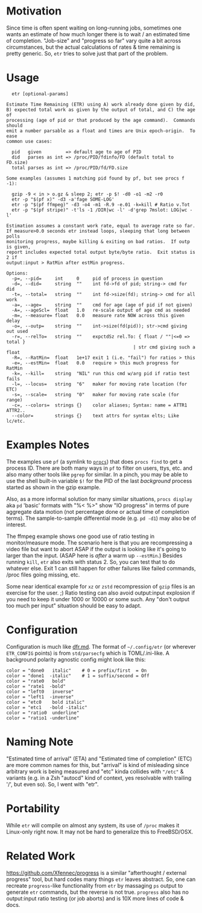 # Motivation
Since time is often spent waiting on long-running jobs, sometimes one wants an
estimate of how much longer there is to wait / an estimated time of completion.
"Job-size" and "progress so far" vary quite a bit across circumstances, but the
actual calculations of rates & time remaining is pretty generic.  So, `etr`
tries to solve just that part of the problem.

# Usage
```
  etr [optional-params]

Estimate Time Remaining (ETR) using A) work already done given by did,
B) expected total work as given by the output of total, and C) the age of
processing (age of pid or that produced by the age command).  Commands should
emit a number parsable as a float and times are Unix epoch-origin.  To ease
common use cases:

  pid   given         => default age to age of PID
  did   parses as int => /proc/PID/fdinfo/FD (default total to FD.size)
  total parses as int => /proc/PID/fd/FD.size

Some examples (assumes 1 matching pid found by pf, but see procs f -1):

  gzip -9 < in > o.gz & sleep 2; etr -p $! -d0 -o1 -m2 -r0
  etr -p "$(pf x)" -d3 -a'fage SOME-LOG'
  etr -p "$(pf ffmpeg)" -d3 -o4 -m1 -R.9 -e.01 -k=kill # Ratio v.Tot
  etr -p "$(pf stripe)" -t'ls -1 /DIR|wc -l' -d'grep 7mslot: LOG|wc -l'

Estimation assumes a constant work rate, equal to average rate so far.
If measure>0.0 seconds etr instead loops, sleeping that long between polls
monitoring progress, maybe killing & exiting on bad ratios.  If outp is given,
report includes expected total output byte/byte ratio.  Exit status is 2 if
output:input > RatMin after estMin progress.

Options:
  -p=, --pid=     int     0     pid of process in question
  -d=, --did=     string  ""    int fd->fd of pid; string-> cmd for did
  -t=, --total=   string  ""    int fd->size(fd); string-> cmd for all work
  -a=, --age=     string  ""    cmd for age (age of pid if not given)
  -A=, --ageScl=  float   1.0   re-scale output of age cmd as needed
  -m=, --measure= float   0.0   measure rate NOW across this given delay
  -o=, --outp=    string  ""    int->size(fd(pid)); str->cmd giving out used
  -r=, --relTo=   string  ""    expctdSz rel.To: { float / ""|<=0 => total }
                                               | str cmd giving such a float
  -R=, --RatMin=  float   1e+17 exit 1 (i.e. "fail") for ratios > this
  -e=, --estMin=  float   0.0   require > this much progress for RatMin
  -k=, --kill=    string  "NIL" run this cmd w/arg pid if ratio test fails
  -l=, --locus=   string  "6"   maker for moving rate location (for ETC)
  -s=, --scale=   string  "0"   maker for moving rate scale (for range)
  -c=, --colors=  strings {}    color aliases; Syntax: name = ATTR1 ATTR2..
  --color=        strings {}    text attrs for syntax elts; Like lc/etc.
```

# Examples Notes
The examples use `pf` (a symlink to [`procs`](https://github.com/c-blake/procs))
that does `procs find` to get a process ID.  There are both many ways in `pf` to
filter on users, ttys, etc. and also many other tools like `pgrep` for similar.
In a pinch, you may be able to use the shell built-in variable `$!` for the PID
of the last *background* process started as shown in the gzip example.

Also, as a more informal solution for many similar situations, `procs display`
aka `pd` 'basic' formats with "%< %>" show "IO progress" in terms of pure
aggregate data motion (not percentage done or actual time of completion terms).
The sample-to-sample differential mode (e.g. `pd -d1`) may also be of interest.

The ffmpeg example shows one good use of ratio testing in monitor/measure mode.
The scenario here is that you are recompressing a video file but want to abort
ASAP if the output is looking like it's going to larger than the input. (ASAP
here is *after* a warm up `--estMin`.)  Besides running `kill`, `etr` also exits
with status 2.  So, you can test that to do whatever else.  Exit 1 can still
happen for other failures like failed commands, /proc files going missing, etc.

Some near identical example for `xz` or `zstd` recompression of `gzip` files is
an exercise for the user. ;) Ratio testing can also avoid output:input explosion
if you need to keep it under 1000 or 10000 or some such.  Any "don't output too
much per input" situation should be easy to adapt.

# Configuration

Configuration is much like [dfr.md](dfr.md).  The format of `~/.config/etr` (or
wherever `ETR_CONFIG` points) is from `std/parsecfg` which is TOML/.ini-like.
A background polarity agnostic config might look like this:
```
color = "done0   italic"    # 0 = prefix/first  = On
color = "done1  -italic"    # 1 = suffix/second = Off
color = "rate0   bold"
color = "rate1  -bold"
color = "left0   inverse"
color = "left1  -inverse"
color = "etc0    bold italic"
color = "etc1   -bold -italic"
color = "ratio0  underline"
color = "ratio1 -underline"
```

# Naming Note
"Estimated time of arrival" (ETA) and "Estimated time of completion" (ETC) are
more common names for this, but "arrival" is kind of misleading since arbitrary
work is being measured and "etc" kinda collides with `"/etc"` & variants (e.g.
in a Zsh "autocd" kind of context, yes resolvable with trailing '/', but even
so).  So, I went with "etr".

# Portability
While `etr` will compile on almost any system, its use of `/proc` makes it
Linux-only right now.  It may not be hard to generalize this to FreeBSD/OSX.

# Related Work
https://github.com/Xfennec/progress is a similar "afterthought / external
progress" tool, but hard codes many things `etr` leaves abstract.  So, one can
recreate `progress`-like functionality from `etr` by massaging `ps` output to
generate `etr` commands, but the reverse is not true.  `progress` also has no
output:input ratio testing (or job aborts) and is 10X more lines of code & docs.
